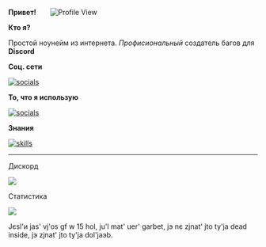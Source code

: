 **Привет!**    ⠀⠀  ![Profile View](https://komarev.com/ghpvc/?username=ManulCode&style=square)

**Кто я?**

Простой ноунейм из интернета. *Профисиональный* создатель багов для **Discord**

**Соц. сети**

[![socials](https://skillicons.dev/icons?i=discord)](https://discord.com/users/871776427480088586)

**То, что я использую**

[![socials](https://skillicons.dev/icons?i=vscode,atom)](https://www.youtube.com/watch?v=bxqLsrlakK8)

**Знания**

[![skills](https://skillicons.dev/icons?i=js,python)](https://www.youtube.com/watch?v=bxqLsrlakK8)

---

Дискорд

<img src="https://discord.c99.nl/widget/theme-1/871776427480088586.png">

Статистика

<img src="https://github-readme-stats-anuraghazra1.vercel.app/api?username=manulcode&show_icons=true&include_all_commits=true&theme=dark&text_color=0dc6e3">





Jєsl'и jas' vj'os gf w 15 hol, ju'l mat' uer' garbet, jэ nє zjnat' jto ty'ja dead inside, jэ zjnat' jto ty'ja dol'jaэb.
